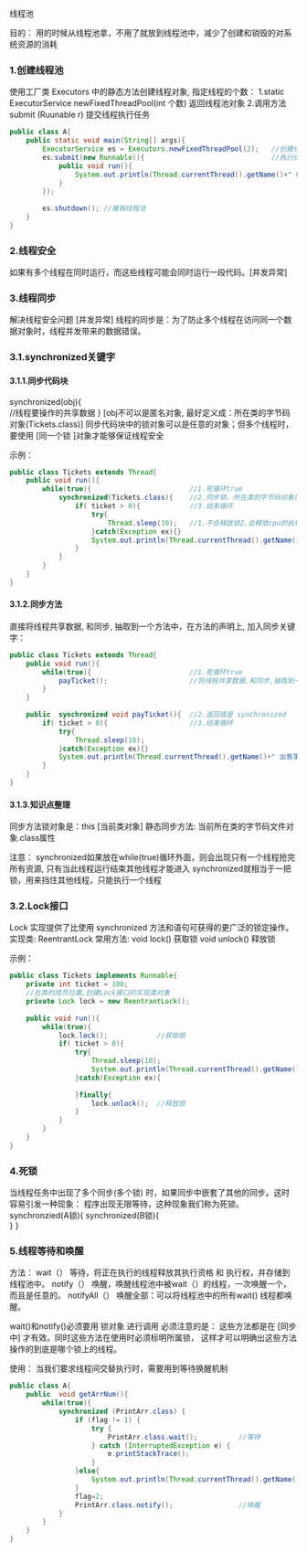 线程池



目的：
	用的时候从线程池拿，不用了就放到线程池中，减少了创建和销毁的对系统资源的消耗


### 1.创建线程池 
使用工厂类 Executors 中的静态方法创建线程对象, 指定线程的个数：
1.static ExecutorService newFixedThreadPool(int 个数) 	返回线程池对象
2.调用方法submit (Ruunable r) 						    提交线程执行任务

```java
public class A{
    public static void main(String[] args){
        ExecutorService es = Executors.newFixedThreadPool(2); 	//创建线程池，含2个线程
        es.submit(new Runnable(){							    //执行线程
            public void run(){
                System.out.println(Thread.currentThread().getName()+" 线程提交任务");
            }
        }); 
					
        es.shutdown(); //摧毁线程池
    }
}
```


### 2.线程安全
如果有多个线程在同时运行，而这些线程可能会同时运行一段代码。[并发异常] 
  

### 3.线程同步
解决线程安全问题 [并发异常]
线程的同步是：为了防止多个线程在访问同一个数据对象时，线程并发带来的数据错误。


### 3.1.synchronized关键字
#### 3.1.1.同步代码块 
synchronized(obj){   
    //线程要操作的共享数据
}
[obj不可以是匿名对象, 最好定义成：所在类的字节码对象(Tickets.class)]
同步代码块中的锁对象可以是任意的对象；但多个线程时，要使用 [同一个锁 ]对象才能够保证线程安全

示例：
```java
public class Tickets extends Thread{
    public void run(){
        while(true){ 						//1.死循环true      
            synchronized(Tickets.class){ 	//2.同步锁，所在类的字节码对象(Tickets.class)
                if( ticket > 0){			//3.结束循环
                    try{
                        Thread.sleep(10);	//1.不会释放锁2.会释放cpu的执行权
                    }catch(Exception ex){}
                    System.out.println(Thread.currentThread().getName()+" 出售第 "+ticket--);
                }
            }
        }
    }
}
```

#### 3.1.2.同步方法
直接将线程共享数据, 和同步, 抽取到一个方法中，在方法的声明上, 加入同步关键字：
```java
public class Tickets extends Thread{
    public void run(){
        while(true){						//1.死循环true 
            payTicket();					//将线程共享数据,和同步,抽取到一个方法中
        }		
    }
    
    public  synchronized void payTicket(){ 	//2.返回值是 synchronized
        if( ticket > 0){					//3.结束循环
            try{
                Thread.sleep(10);
            }catch(Exception ex){}
            System.out.println(Thread.currentThread().getName()+" 出售第 "+ticket--);
        }
    }
}
```
	  	  
#### 3.1.3.知识点整理
同步方法锁对象是：this [当前类对象]
静态同步方法: 当前所在类的字节码文件对象.class属性
	
注意：
synchronized如果放在while(true)循环外面，则会出现只有一个线程抢完所有资源, 只有当此线程运行结束其他线程才能进入
synchronized就相当于一把锁，用来挡住其他线程，只能执行一个线程
  

### 3.2.Lock接口
Lock 实现提供了比使用 synchronized 方法和语句可获得的更广泛的锁定操作。
实现类: ReentrantLock
常用方法:
    void lock()		获取锁
    void unlock()	释放锁

示例：
```java
public class Tickets implements Runnable{
    private int ticket = 100;
    //在类的成员位置,创建Lock接口的实现类对象
    private Lock lock = new ReentrantLock();		
        
    public void run(){
        while(true){
    		lock.lock();	        //获取锁
            if( ticket > 0){
                try{
                    Thread.sleep(10);
                   	System.out.println(Thread.currentThread().getName()+" 出售第 "+ticket--);
               	}catch(Exception ex){
                  
               	}finally{
    		        lock.unlock();	//释放锁
           		}
            }
        }
    }
}
```
      		
 
### 4.死锁  
当线程任务中出现了多个同步(多个锁) 时，如果同步中嵌套了其他的同步。这时容易引发一种现象：
程序出现无限等待，这种现象我们称为死锁。
synchronzied(A锁){
    synchronized(B锁){        
    }
}
	

### 5.线程等待和唤醒
方法：
wait（） 		等待，将正在执行的线程释放其执行资格 和 执行权，并存储到线程池中。
notify（）		唤醒，唤醒线程池中被wait（）的线程，一次唤醒一个，而且是任意的。
notifyAll（）	唤醒全部：可以将线程池中的所有wait() 线程都唤醒。

wait()和notify()必须要用 锁对象 进行调用
必须注意的是：
    这些方法都是在 [同步中] 才有效。同时这些方法在使用时必须标明所属锁，
    这样才可以明确出这些方法操作的到底是哪个锁上的线程。

使用：
当我们要求线程间交替执行时，需要用到等待换醒机制
```java
public class A{
	public  void getArrNum(){
		while(true){
			synchronized (PrintArr.class) {
			    if (flag != 1) {
			        try {
			            PrintArr.class.wait();			//等待
			        } catch (InterruptedException e) {
			            e.printStackTrace();
			        }
			    }else{
			        System.out.println(Thread.currentThread().getName()+"遍历出："+arr[index++]);
			    }
			    flag=2;
			    PrintArr.class.notify();				//唤醒
			}
		}
	}
}
```
